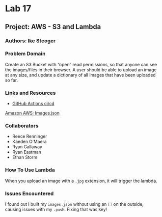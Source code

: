 # Lab 17

## Project: AWS - S3 and Lambda

### Authors: Ike Steoger

### Problem Domain

Create an S3 Bucket with “open” read permissions, so that anyone can see the images/files in their browser. A user should be able to upload an image at any size, and update a dictionary of all images that have been uploaded so far.

### Links and Resources

- [GitHub Actions ci/cd](https://github.com/IkeSteoger/image-lambda/actions)
<!-- - [GUI Deploy url]()
- [CLI Deploy url]() -->
[Amazon AWS: Images.json](https://ikesteoger-images.s3.us-west-2.amazonaws.com/images.json)

### Collaborators

- Reece Renninger
- Kaeden O'Maera
- Ryan Gallaway
- Ryan Eastman
- Ethan Storm

### How To Use Lambda

When you upload an image with a `.jpg` extension, it will trigger the lambda.

### Issues Encountered

I found out I built my `images.json` without using an `[]` on the outside, causing issues with my `.push`. Fixing that was key!

<!-- ### Setup

#### Processes

#### Tests

To run tests, after running `npm i`, run the command `npm test` -->

<!-- #### UML

![UML](./assets/uml.png) -->
